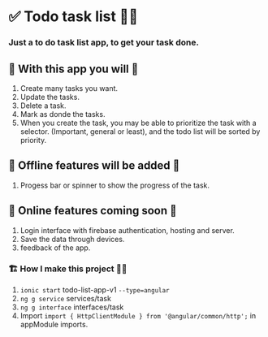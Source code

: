 # ✅ Todo task list 🚀📝

### Just a to do task list app, to get your task done. 

## 🏁 With this app you will 🏁

1. Create many tasks you want.
2. Update the tasks.
3. Delete a task.
4. Mark as donde the tasks.
5. When you create the task, you may be able to prioritize the task with a selector. (Important, general or least), and the todo list will be sorted by priority.

## 🎉 Offline features will be added 🎉
1. Progess bar or spinner to show the progress of the task.

## 🚧 Online features coming soon 🚧 
1. Login interface with firebase authentication, hosting and server.
2. Save the data through devices.
3. feedback of the app.


### 🏗 How I make this project 👷‍♂️
1. `ionic start` todo-list-app-v1 `--type=angular`
2. `ng g service` services/task
3. `ng g interface` interfaces/task
4. Import `import { HttpClientModule } from '@angular/common/http';` in appModule imports.

